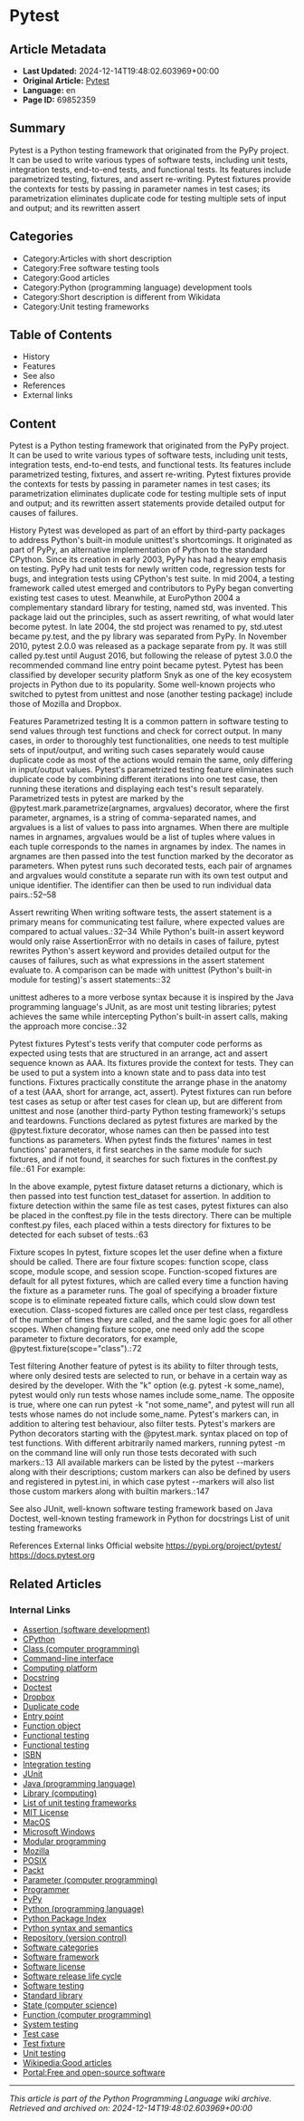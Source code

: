 # Pytest

## Article Metadata

- **Last Updated:** 2024-12-14T19:48:02.603969+00:00
- **Original Article:** [Pytest](https://en.wikipedia.org/wiki/Pytest)
- **Language:** en
- **Page ID:** 69852359

## Summary

Pytest is a Python testing framework that originated from the PyPy project. It can be used to write various types of software tests, including unit tests, integration tests, end-to-end tests, and functional tests. Its features include parametrized testing, fixtures, and assert re-writing.
Pytest fixtures provide the contexts for tests by passing in parameter names in test cases; its parametrization eliminates duplicate code for testing multiple sets of input and output; and its rewritten assert 

## Categories

- Category:Articles with short description
- Category:Free software testing tools
- Category:Good articles
- Category:Python (programming language) development tools
- Category:Short description is different from Wikidata
- Category:Unit testing frameworks

## Table of Contents

- History
- Features
- See also
- References
- External links

## Content

Pytest is a Python testing framework that originated from the PyPy project. It can be used to write various types of software tests, including unit tests, integration tests, end-to-end tests, and functional tests. Its features include parametrized testing, fixtures, and assert re-writing.
Pytest fixtures provide the contexts for tests by passing in parameter names in test cases; its parametrization eliminates duplicate code for testing multiple sets of input and output; and its rewritten assert statements provide detailed output for causes of failures.

History
Pytest was developed as part of an effort by third-party packages to address Python's built-in module unittest's shortcomings. It originated as part of PyPy, an alternative implementation of Python to the standard CPython. Since its creation in early 2003, PyPy has had a heavy emphasis on testing. PyPy had unit tests for newly written code, regression tests for bugs, and integration tests using CPython's test suite.
In mid 2004, a testing framework called utest emerged and contributors to PyPy began converting existing test cases to utest. Meanwhile, at EuroPython 2004 a complementary standard library for testing, named std, was invented. This package laid out the principles, such as assert rewriting, of what would later become pytest. In late 2004, the std project was renamed to py, std.utest became py.test, and the py library was separated from PyPy. In November 2010, pytest 2.0.0 was released as a package separate from py. It was still called py.test until August 2016, but following the release of pytest 3.0.0 the recommended command line entry point became pytest.
Pytest has been classified by developer security platform Snyk as one of the key ecosystem projects in Python due to its popularity. Some well-known projects who switched to pytest from unittest and nose (another testing package) include those of Mozilla and Dropbox.

Features
Parametrized testing
It is a common pattern in software testing to send values through test functions and check for correct output. In many cases, in order to thoroughly test functionalities, one needs to test multiple sets of input/output, and writing such cases separately would cause duplicate code as most of the actions would remain the same, only differing in input/output values. Pytest's parametrized testing feature eliminates such duplicate code by combining different iterations into one test case, then running these iterations and displaying each test's result separately.
Parametrized tests in pytest are marked by the @pytest.mark.parametrize(argnames, argvalues) decorator, where the first parameter, argnames, is a string of comma-separated names, and argvalues is a list of values to pass into argnames. When there are multiple names in argnames, argvalues would be a list of tuples where values in each tuple corresponds to the names in argnames by index. The names in argnames are then passed into the test function marked by the decorator as parameters. When pytest runs such decorated tests, each pair of argnames and argvalues would constitute a separate run with its own test output and unique identifier. The identifier can then be used to run individual data pairs.: 52–58

Assert rewriting
When writing software tests, the assert statement is a primary means for communicating test failure, where expected values are compared to actual values.: 32–34  While Python's built-in assert keyword would only raise AssertionError with no details in cases of failure, pytest rewrites Python's assert keyword and provides detailed output for the causes of failures, such as what expressions in the assert statement evaluate to. A comparison can be made with unittest (Python's built-in module for testing)'s assert statements:: 32 

unittest adheres to a more verbose syntax because it is inspired by the Java programming language's JUnit, as are most unit testing libraries; pytest achieves the same while intercepting Python's built-in assert calls, making the approach more concise.: 32

Pytest fixtures
Pytest's tests verify that computer code performs as expected using tests that are structured in an arrange, act and assert sequence known as AAA. Its fixtures provide the context for tests. They can be used to put a system into a known state and to pass data into test functions. Fixtures practically constitute the arrange phase in the anatomy of a test (AAA, short for arrange, act, assert). Pytest fixtures can run before test cases as setup or after test cases for clean up, but are different from unittest and nose (another third-party Python testing framework)'s setups and teardowns. Functions declared as pytest fixtures are marked by the @pytest.fixture decorator, whose names can then be passed into test functions as parameters. When pytest finds the fixtures' names in test functions' parameters, it first searches in the same module for such fixtures, and if not found, it searches for such fixtures in the conftest.py file.: 61 
For example:

In the above example, pytest fixture dataset returns a dictionary, which is then passed into test function test_dataset for assertion. In addition to fixture detection within the same file as test cases, pytest fixtures can also be placed in the conftest.py file in the tests directory. There can be multiple conftest.py files, each placed within a tests directory for fixtures to be detected for each subset of tests.: 63

Fixture scopes
In pytest, fixture scopes let the user define when a fixture should be called. There are four fixture scopes: function scope, class scope, module scope, and session scope. Function-scoped fixtures are default for all pytest fixtures, which are called every time a function having the fixture as a parameter runs.  The goal of specifying a broader fixture scope is to eliminate repeated fixture calls, which could slow down test execution. Class-scoped fixtures are called once per test class, regardless of the number of times they are called, and the same logic goes for all other scopes. When changing fixture scope, one need only add the scope parameter to fixture decorators, for example, @pytest.fixture(scope="class").: 72

Test filtering
Another feature of pytest is its ability to filter through tests, where only desired tests are selected to run, or behave in a certain way as desired by the developer. With the "k" option (e.g. pytest -k some_name), pytest would only run tests whose names include some_name. The opposite is true, where one can run pytest -k "not some_name", and pytest will run all tests whose names do not include some_name.
Pytest's markers can, in addition to altering test behaviour, also filter tests. Pytest's markers are Python decorators starting with the @pytest.mark.<markername> syntax placed on top of test functions. With different arbitrarily named markers, running pytest -m <markername> on the command line will only run those tests decorated with such markers.: 13  All available markers can be listed by the pytest --markers along with their descriptions; custom markers can also be defined by users and registered in pytest.ini, in which case pytest --markers will also list those custom markers along with builtin markers.: 147

See also
JUnit, well-known software testing framework based on Java
Doctest, well-known testing framework in Python for docstrings
List of unit testing frameworks

References
External links
Official website 
https://pypi.org/project/pytest/
https://docs.pytest.org

## Related Articles

### Internal Links

- [Assertion (software development)](https://en.wikipedia.org/wiki/Assertion_(software_development))
- [CPython](https://en.wikipedia.org/wiki/CPython)
- [Class (computer programming)](https://en.wikipedia.org/wiki/Class_(computer_programming))
- [Command-line interface](https://en.wikipedia.org/wiki/Command-line_interface)
- [Computing platform](https://en.wikipedia.org/wiki/Computing_platform)
- [Docstring](https://en.wikipedia.org/wiki/Docstring)
- [Doctest](https://en.wikipedia.org/wiki/Doctest)
- [Dropbox](https://en.wikipedia.org/wiki/Dropbox)
- [Duplicate code](https://en.wikipedia.org/wiki/Duplicate_code)
- [Entry point](https://en.wikipedia.org/wiki/Entry_point)
- [Function object](https://en.wikipedia.org/wiki/Function_object)
- [Functional testing](https://en.wikipedia.org/wiki/Functional_testing)
- [Functional testing](https://en.wikipedia.org/wiki/Functional_testing)
- [ISBN](https://en.wikipedia.org/wiki/ISBN)
- [Integration testing](https://en.wikipedia.org/wiki/Integration_testing)
- [JUnit](https://en.wikipedia.org/wiki/JUnit)
- [Java (programming language)](https://en.wikipedia.org/wiki/Java_(programming_language))
- [Library (computing)](https://en.wikipedia.org/wiki/Library_(computing))
- [List of unit testing frameworks](https://en.wikipedia.org/wiki/List_of_unit_testing_frameworks)
- [MIT License](https://en.wikipedia.org/wiki/MIT_License)
- [MacOS](https://en.wikipedia.org/wiki/MacOS)
- [Microsoft Windows](https://en.wikipedia.org/wiki/Microsoft_Windows)
- [Modular programming](https://en.wikipedia.org/wiki/Modular_programming)
- [Mozilla](https://en.wikipedia.org/wiki/Mozilla)
- [POSIX](https://en.wikipedia.org/wiki/POSIX)
- [Packt](https://en.wikipedia.org/wiki/Packt)
- [Parameter (computer programming)](https://en.wikipedia.org/wiki/Parameter_(computer_programming))
- [Programmer](https://en.wikipedia.org/wiki/Programmer)
- [PyPy](https://en.wikipedia.org/wiki/PyPy)
- [Python (programming language)](https://en.wikipedia.org/wiki/Python_(programming_language))
- [Python Package Index](https://en.wikipedia.org/wiki/Python_Package_Index)
- [Python syntax and semantics](https://en.wikipedia.org/wiki/Python_syntax_and_semantics)
- [Repository (version control)](https://en.wikipedia.org/wiki/Repository_(version_control))
- [Software categories](https://en.wikipedia.org/wiki/Software_categories)
- [Software framework](https://en.wikipedia.org/wiki/Software_framework)
- [Software license](https://en.wikipedia.org/wiki/Software_license)
- [Software release life cycle](https://en.wikipedia.org/wiki/Software_release_life_cycle)
- [Software testing](https://en.wikipedia.org/wiki/Software_testing)
- [Standard library](https://en.wikipedia.org/wiki/Standard_library)
- [State (computer science)](https://en.wikipedia.org/wiki/State_(computer_science))
- [Function (computer programming)](https://en.wikipedia.org/wiki/Function_(computer_programming))
- [System testing](https://en.wikipedia.org/wiki/System_testing)
- [Test case](https://en.wikipedia.org/wiki/Test_case)
- [Test fixture](https://en.wikipedia.org/wiki/Test_fixture)
- [Unit testing](https://en.wikipedia.org/wiki/Unit_testing)
- [Wikipedia:Good articles](https://en.wikipedia.org/wiki/Wikipedia:Good_articles)
- [Portal:Free and open-source software](https://en.wikipedia.org/wiki/Portal:Free_and_open-source_software)

---
_This article is part of the Python Programming Language wiki archive._
_Retrieved and archived on: 2024-12-14T19:48:02.603969+00:00_